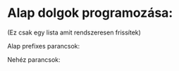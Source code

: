 # Alap dolgok programozása: 
(Ez csak egy lista amit rendszeresen frissítek)

Alap prefixes parancsok:



Nehéz parancsok:
